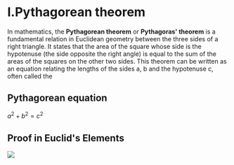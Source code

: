 # I.Pythagorean theorem

In mathematics, the **Pythagorean theorem** or **Pythagoras' theorem** is a fundamental relation in Euclidean geometry between the three sides of a right triangle. It states that the area of the square whose side is the hypotenuse (the side opposite the right angle) is equal to the sum of the areas of the squares on the other two sides. This theorem can be written as an equation relating the lengths of the sides a, b and the hypotenuse c, often called the

## **Pythagorean equation**

$a^{2}+b^{2}=c^{2}$

## **Proof in Euclid's Elements**

![](https://upload.wikimedia.org/wikipedia/commons/thumb/d/d2/Pythagorean.svg/330px-Pythagorean.svg.png)